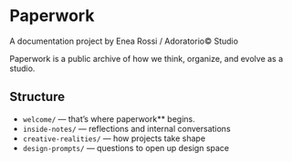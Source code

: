 # Paperwork

A documentation project by Enea Rossi / Adoratorio© Studio

Paperwork is a public archive of how we think, organize, and evolve as a studio.

## Structure

- `welcome/` — that’s where paperwork** begins.    
- `inside-notes/` — reflections and internal conversations  
- `creative-realities/` — how projects take shape  
- `design-prompts/` — questions to open up design space
